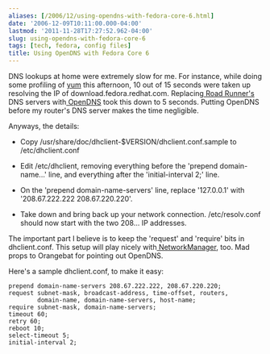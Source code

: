 ```yaml
---
aliases: [/2006/12/using-opendns-with-fedora-core-6.html]
date: '2006-12-09T10:11:00.000-04:00'
lastmod: '2011-11-28T17:27:52.962-04:00'
slug: using-opendns-with-fedora-core-6
tags: [tech, fedora, config files]
title: Using OpenDNS with Fedora Core 6
---
```


DNS lookups at home were extremely slow for me. For instance, while doing some
profiling of [yum](http://linux.duke.edu/projects/yum/) this afternoon, 10 out
of 15 seconds were taken up resolving the IP of download.fedora.redhat.com.
Replacing[ Road Runner's](http://www.rr.com) DNS servers with[
OpenDNS](http://www.opendns.com) took this down to 5 seconds. Putting OpenDNS
before my router's DNS server makes the time negligible.  
  
Anyways, the details:  

  

  * Copy /usr/share/doc/dhclient-$VERSION/dhclient.conf.sample to /etc/dhclient.conf
  

  * Edit /etc/dhclient, removing everything before the 'prepend domain-name...' line, and everything after the 'initial-interval 2;' line.
  

  * On the 'prepend domain-name-servers' line, replace '127.0.0.1' with  
'208.67.222.222 208.67.220.220'.

  

  * Take down and bring back up your network connection. /etc/resolv.conf should now start with the two 208... IP addresses.
  
  
The important part I believe is to keep the 'request' and 'require' bits in
dhclient.conf. This setup will play nicely with[
NetworkManager](http://www.gnome.org/projects/NetworkManager/), too. Mad props
to Orangebat for pointing out OpenDNS.  
  
Here's a sample dhclient.conf, to make it easy:  

    
    
      
    prepend domain-name-servers 208.67.222.222, 208.67.220.220;  
    request subnet-mask, broadcast-address, time-offset, routers,  
            domain-name, domain-name-servers, host-name;  
    require subnet-mask, domain-name-servers;  
    timeout 60;  
    retry 60;  
    reboot 10;  
    select-timeout 5;  
    initial-interval 2;

